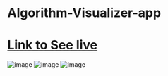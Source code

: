 # Algorithm-Visualizer-app
# [Link to See live](https://alorithm-visualizer.netlify.app/)
![image](https://user-images.githubusercontent.com/96313339/175775147-aadfcb99-0fba-4be6-a4db-49db2390ca4b.png)
![image](https://user-images.githubusercontent.com/96313339/175775833-358cc6e6-d339-4439-bdf1-01aab95d91f9.png)
![image](https://user-images.githubusercontent.com/96313339/175775864-93c63dd8-21fb-4e5f-8905-901f71f4589c.png)
